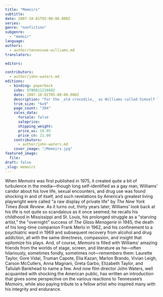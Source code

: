 ```yaml
---
title: "Memoirs"
subtitle:
date: 2007-10-01T05:00:00.000Z
series:
genre: "nonfiction"
subgenre:
  - "memoir"
language:
authors:
  - author/tennessee-williams.md
translators:

editors:

contributors:
  - author/john-waters.md
editions:
  - binding: paperback
    isbn: 9780811216692
    date: 2007-10-01T05:00:00.000Z
    description: "For the _old crocodile,_ as Williams called himself late in life, the past was always present, and so it is with his continual shifting and intermingling of times, places, and memories as he weaves this story. "
    trim_size: "6x9"
    page_count: "304"
    sales_data:
      forsale: false
      saleprice:
      shipping_weight:
      price_us: 16.95
      price_cn: 21.00
    contributors:
      - author/john-waters.md
    cover_image: "/Memoirs.jpg"
featured_image:
  file:
draft: false
_slug: memoirs
---
```


When _Memoirs_ was first published in 1975, it created quite a bit of turbulence in the media—though long self-identified as a gay man, Williams’ candor about his love life, sexual encounters, and drug use was found shocking in and of itself, and such revelations by America’s greatest living playwright were called "a raw display of private life" by _The New York Times Book Review_. As it turns out, thirty years later, Williams’ look back at his life is not quite so scandalous as it once seemed; he recalls his childhood in Mississippi and St. Louis, his prolonged struggle as a "starving artist," the "overnight" success of _The Glass Menagerie_ in 1945, the death of his long-time companion Frank Merlo in 1962, and his confinement to a psychiatric ward in 1969 and subsequent recovery from alcohol and drug addiction, all with the same directness, compassion, and insight that epitomize his plays. And, of course, _Memoirs_ is filled with Williams’ amazing friends from the worlds of stage, screen, and literature as he—often hilariously, sometimes fondly, sometimes not—remembers them: Laurette Taylor, Gore Vidal, Truman Capote, Elia Kazan, Marlon Brando, Vivian Leigh, Carson McCullers, Anna Magnani, Greta Garbo, Elizabeth Taylor, and Tallulah Bankhead to name a few. And now film director John Waters, well acquainted with shocking the American public, has written an introduction that gives some perspective on the various reactions to Tennessee’s _Memoirs_, while also paying tribute to a fellow artist who inspired many with his integrity and endurance.

